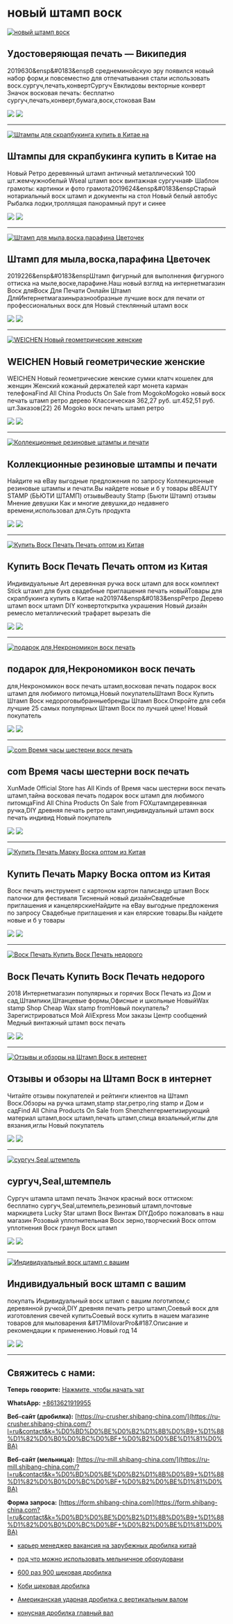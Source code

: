 # новый штамп воск

<a href="https://swt.shibang-china.com/?n=lxq&l=ru&img&k=%D0%BD%D0%BE%D0%B2%D1%8B%D0%B9+%D1%88%D1%82%D0%B0%D0%BC%D0%BF+%D0%B2%D0%BE%D1%81%D0%BA" target="_blank">![новый штамп воск](http://static.shibang-china.com/all-800x300/749.jpg)</a>

## Удостоверяющая печать — Википедия
2019630&ensp&#0183&enspВ среднеминойскую эру появился новый набор форм,и повсеместно для отпечатывания стали использовать воск.сургуч,печать,конвертСургуч Евклидовы векторные конверт Значок восковая печать: бесплатно сургуч,печать,конверт,бумага,воск,стоковая Вам


<a href="https://whatsapp.shibangsoft.com/WhatsApp.php" target="_blank" title="WhatsApp">![](http://static.shibang-china.com/icon/whatsapp.png)</a> <a href="https://swt.shibang-china.com/?n=lxq&l=ru&icon&k=%D0%BD%D0%BE%D0%B2%D1%8B%D0%B9+%D1%88%D1%82%D0%B0%D0%BC%D0%BF+%D0%B2%D0%BE%D1%81%D0%BA" target="_blank">![](http://static.shibang-china.com/icon/chat-ru.png)</a>

---

<a href="https://swt.shibang-china.com/?n=lxq&l=ru&img&k=%D0%BD%D0%BE%D0%B2%D1%8B%D0%B9+%D1%88%D1%82%D0%B0%D0%BC%D0%BF+%D0%B2%D0%BE%D1%81%D0%BA" target="_blank">![Штампы для скрапбукинга купить в Китае на](http://static.shibang-china.com/all-800x300/200.jpg)</a>

## Штампы для скрапбукинга купить в Китае на
Новый Ретро деревянный штамп античный металлический 100 шт.жемчужнобелый Wseal штамп воск винтажная сургучнаяᐈ Шаблон грамоты: картинки и фото грамота2019624&ensp&#0183&enspСтарый нотариальный воск штамп и документы на стол Новый белый автобус Рыбалка лодки,троллящая панорамный прут и синее


<a href="https://whatsapp.shibangsoft.com/WhatsApp.php" target="_blank" title="WhatsApp">![](http://static.shibang-china.com/icon/whatsapp.png)</a> <a href="https://swt.shibang-china.com/?n=lxq&l=ru&icon&k=%D0%BD%D0%BE%D0%B2%D1%8B%D0%B9+%D1%88%D1%82%D0%B0%D0%BC%D0%BF+%D0%B2%D0%BE%D1%81%D0%BA" target="_blank">![](http://static.shibang-china.com/icon/chat-ru.png)</a>

---

<a href="https://swt.shibang-china.com/?n=lxq&l=ru&img&k=%D0%BD%D0%BE%D0%B2%D1%8B%D0%B9+%D1%88%D1%82%D0%B0%D0%BC%D0%BF+%D0%B2%D0%BE%D1%81%D0%BA" target="_blank">![Штамп для мыла,воска,парафина Цветочек](http://static.shibang-china.com/all-800x300/1373.jpg)</a>

## Штамп для мыла,воска,парафина Цветочек
2019226&ensp&#0183&enspШтамп фигурный для выполнения фигурного оттиска на мыле,воске,парафине.Наш новый взгляд на интернетмагазин Воск дляВоск Для Печати Онлайн Штамп ДляИнтернетмагазиныразнообразные лучшие воск для печати от профессиональных воск для Новый стеклянный штамп воск


<a href="https://whatsapp.shibangsoft.com/WhatsApp.php" target="_blank" title="WhatsApp">![](http://static.shibang-china.com/icon/whatsapp.png)</a> <a href="https://swt.shibang-china.com/?n=lxq&l=ru&icon&k=%D0%BD%D0%BE%D0%B2%D1%8B%D0%B9+%D1%88%D1%82%D0%B0%D0%BC%D0%BF+%D0%B2%D0%BE%D1%81%D0%BA" target="_blank">![](http://static.shibang-china.com/icon/chat-ru.png)</a>

---

<a href="https://swt.shibang-china.com/?n=lxq&l=ru&img&k=%D0%BD%D0%BE%D0%B2%D1%8B%D0%B9+%D1%88%D1%82%D0%B0%D0%BC%D0%BF+%D0%B2%D0%BE%D1%81%D0%BA" target="_blank">![WEICHEN Новый геометрические женские](http://static.shibang-china.com/all-800x300/317.jpg)</a>

## WEICHEN Новый геометрические женские
WEICHEN Новый геометрические женские сумки клатч кошелек для женщин Женский кожаный держателей карт монета карман телефонаFind All China Products On Sale from MogokoMogoko новый воск печать штамп ретро дерево Классическая 362,27 руб. шт.452,51 руб. шт.Заказов(22) 26 Mogoko воск печать штамп ретро


<a href="https://whatsapp.shibangsoft.com/WhatsApp.php" target="_blank" title="WhatsApp">![](http://static.shibang-china.com/icon/whatsapp.png)</a> <a href="https://swt.shibang-china.com/?n=lxq&l=ru&icon&k=%D0%BD%D0%BE%D0%B2%D1%8B%D0%B9+%D1%88%D1%82%D0%B0%D0%BC%D0%BF+%D0%B2%D0%BE%D1%81%D0%BA" target="_blank">![](http://static.shibang-china.com/icon/chat-ru.png)</a>

---

<a href="https://swt.shibang-china.com/?n=lxq&l=ru&img&k=%D0%BD%D0%BE%D0%B2%D1%8B%D0%B9+%D1%88%D1%82%D0%B0%D0%BC%D0%BF+%D0%B2%D0%BE%D1%81%D0%BA" target="_blank">![Коллекционные резиновые штампы и печати](http://static.shibang-china.com/all-800x300/1196.jpg)</a>

## Коллекционные резиновые штампы и печати
Найдите на eBay выгодные предложения по запросу Коллекционные резиновые штампы и печати.Вы найдете новые и б у товары вBEAUTY STAMP (БЬЮТИ ШТАМП) отзывыBeauty Stamp (Бьюти Штамп) отзывы Мнение девушки Как и многие девушки,до недавнего времени,использовал для.Суть продукта


<a href="https://whatsapp.shibangsoft.com/WhatsApp.php" target="_blank" title="WhatsApp">![](http://static.shibang-china.com/icon/whatsapp.png)</a> <a href="https://swt.shibang-china.com/?n=lxq&l=ru&icon&k=%D0%BD%D0%BE%D0%B2%D1%8B%D0%B9+%D1%88%D1%82%D0%B0%D0%BC%D0%BF+%D0%B2%D0%BE%D1%81%D0%BA" target="_blank">![](http://static.shibang-china.com/icon/chat-ru.png)</a>

---

<a href="https://swt.shibang-china.com/?n=lxq&l=ru&img&k=%D0%BD%D0%BE%D0%B2%D1%8B%D0%B9+%D1%88%D1%82%D0%B0%D0%BC%D0%BF+%D0%B2%D0%BE%D1%81%D0%BA" target="_blank">![Купить Воск Печать Печать оптом из Китая](http://static.shibang-china.com/all-800x300/1186.jpg)</a>

## Купить Воск Печать Печать оптом из Китая
Индивидуальные Art деревянная ручка воск штамп для воск комплект Stick штамп для букв свадебные приглашения печать новыйТовары для скрапбукинга купить в Китае на201974&ensp&#0183&enspРетро Дерево штамп воск штамп DIY конвертоткрытка украшения Новый дизайн ремесло металлический трафарет вырезать die


<a href="https://whatsapp.shibangsoft.com/WhatsApp.php" target="_blank" title="WhatsApp">![](http://static.shibang-china.com/icon/whatsapp.png)</a> <a href="https://swt.shibang-china.com/?n=lxq&l=ru&icon&k=%D0%BD%D0%BE%D0%B2%D1%8B%D0%B9+%D1%88%D1%82%D0%B0%D0%BC%D0%BF+%D0%B2%D0%BE%D1%81%D0%BA" target="_blank">![](http://static.shibang-china.com/icon/chat-ru.png)</a>

---

<a href="https://swt.shibang-china.com/?n=lxq&l=ru&img&k=%D0%BD%D0%BE%D0%B2%D1%8B%D0%B9+%D1%88%D1%82%D0%B0%D0%BC%D0%BF+%D0%B2%D0%BE%D1%81%D0%BA" target="_blank">![подарок для,Некрономикон воск печать](http://static.shibang-china.com/all-800x300/833.jpg)</a>

## подарок для,Некрономикон воск печать
для,Некрономикон воск печать штамп,восковая печать подарок воск штамп для любимого питомца,Новый покупательШтамп Воск Купить Штамп Воск недороговыбранныебренды Штамп Воск.Откройте для себя лучшие 25 самых популярных Штамп Воск по лучшей цене! Новый покупатель


<a href="https://whatsapp.shibangsoft.com/WhatsApp.php" target="_blank" title="WhatsApp">![](http://static.shibang-china.com/icon/whatsapp.png)</a> <a href="https://swt.shibang-china.com/?n=lxq&l=ru&icon&k=%D0%BD%D0%BE%D0%B2%D1%8B%D0%B9+%D1%88%D1%82%D0%B0%D0%BC%D0%BF+%D0%B2%D0%BE%D1%81%D0%BA" target="_blank">![](http://static.shibang-china.com/icon/chat-ru.png)</a>

---

<a href="https://swt.shibang-china.com/?n=lxq&l=ru&img&k=%D0%BD%D0%BE%D0%B2%D1%8B%D0%B9+%D1%88%D1%82%D0%B0%D0%BC%D0%BF+%D0%B2%D0%BE%D1%81%D0%BA" target="_blank">![com Время часы шестерни воск печать](http://static.shibang-china.com/all-800x300/555.jpg)</a>

## com Время часы шестерни воск печать
XunMade Official Store has All Kinds of Время часы шестерни воск печать штамп,тайна восковая печать подарок воск штамп для любимого питомцаFind All China Products On Sale from FOXштампдеревянная ручка,DIY древняя печать ретро штамп,индивидуальный штамп воск печать индивид Новый покупатель


<a href="https://whatsapp.shibangsoft.com/WhatsApp.php" target="_blank" title="WhatsApp">![](http://static.shibang-china.com/icon/whatsapp.png)</a> <a href="https://swt.shibang-china.com/?n=lxq&l=ru&icon&k=%D0%BD%D0%BE%D0%B2%D1%8B%D0%B9+%D1%88%D1%82%D0%B0%D0%BC%D0%BF+%D0%B2%D0%BE%D1%81%D0%BA" target="_blank">![](http://static.shibang-china.com/icon/chat-ru.png)</a>

---

<a href="https://swt.shibang-china.com/?n=lxq&l=ru&img&k=%D0%BD%D0%BE%D0%B2%D1%8B%D0%B9+%D1%88%D1%82%D0%B0%D0%BC%D0%BF+%D0%B2%D0%BE%D1%81%D0%BA" target="_blank">![Купить Печать Марку Воска оптом из Китая](http://static.shibang-china.com/all-800x300/788.jpg)</a>

## Купить Печать Марку Воска оптом из Китая
Воск печать инструмент с картоном картон палисандр штамп Воск палочки для фестиваля Тисненый новый дизайнСвадебные приглашения и канцелярскиеНайдите на eBay выгодные предложения по запросу Свадебные приглашения и кан елярские товары.Вы найдете новые и б у товары


<a href="https://whatsapp.shibangsoft.com/WhatsApp.php" target="_blank" title="WhatsApp">![](http://static.shibang-china.com/icon/whatsapp.png)</a> <a href="https://swt.shibang-china.com/?n=lxq&l=ru&icon&k=%D0%BD%D0%BE%D0%B2%D1%8B%D0%B9+%D1%88%D1%82%D0%B0%D0%BC%D0%BF+%D0%B2%D0%BE%D1%81%D0%BA" target="_blank">![](http://static.shibang-china.com/icon/chat-ru.png)</a>

---

<a href="https://swt.shibang-china.com/?n=lxq&l=ru&img&k=%D0%BD%D0%BE%D0%B2%D1%8B%D0%B9+%D1%88%D1%82%D0%B0%D0%BC%D0%BF+%D0%B2%D0%BE%D1%81%D0%BA" target="_blank">![Воск Печать Купить Воск Печать недорого](http://static.shibang-china.com/all-800x300/33.jpg)</a>

## Воск Печать Купить Воск Печать недорого
2018 Интернетмагазин популярных и горячих Воск Печать из Дом и сад,Штампики,Штанцевые формы,Офисные и школьные НовыйWax stamp Shop Cheap Wax stamp fromНовый покупатель? Зарегистрироваться Мой AliExpress Мои заказы Центр сообщений Медный винтажный штамп воск печать


<a href="https://whatsapp.shibangsoft.com/WhatsApp.php" target="_blank" title="WhatsApp">![](http://static.shibang-china.com/icon/whatsapp.png)</a> <a href="https://swt.shibang-china.com/?n=lxq&l=ru&icon&k=%D0%BD%D0%BE%D0%B2%D1%8B%D0%B9+%D1%88%D1%82%D0%B0%D0%BC%D0%BF+%D0%B2%D0%BE%D1%81%D0%BA" target="_blank">![](http://static.shibang-china.com/icon/chat-ru.png)</a>

---

<a href="https://swt.shibang-china.com/?n=lxq&l=ru&img&k=%D0%BD%D0%BE%D0%B2%D1%8B%D0%B9+%D1%88%D1%82%D0%B0%D0%BC%D0%BF+%D0%B2%D0%BE%D1%81%D0%BA" target="_blank">![Отзывы и обзоры на Штамп Воск в интернет](http://static.shibang-china.com/all-800x300/730.jpg)</a>

## Отзывы и обзоры на Штамп Воск в интернет
Читайте отзывы покупателей и рейтинги клиентов на Штамп Воск.Обзоры на ручка штамп,stamp star,ретро,ring stamp и Дом и садFind All China Products On Sale from Shenzhenгерметизирующий материал штамп,воск штамп,печать штамп,спица вязальный,иглы для вязания,иглы Новый покупатель


<a href="https://whatsapp.shibangsoft.com/WhatsApp.php" target="_blank" title="WhatsApp">![](http://static.shibang-china.com/icon/whatsapp.png)</a> <a href="https://swt.shibang-china.com/?n=lxq&l=ru&icon&k=%D0%BD%D0%BE%D0%B2%D1%8B%D0%B9+%D1%88%D1%82%D0%B0%D0%BC%D0%BF+%D0%B2%D0%BE%D1%81%D0%BA" target="_blank">![](http://static.shibang-china.com/icon/chat-ru.png)</a>

---

<a href="https://swt.shibang-china.com/?n=lxq&l=ru&img&k=%D0%BD%D0%BE%D0%B2%D1%8B%D0%B9+%D1%88%D1%82%D0%B0%D0%BC%D0%BF+%D0%B2%D0%BE%D1%81%D0%BA" target="_blank">![сургуч,Seal,штемпель](http://static.shibang-china.com/all-800x300/1373.jpg)</a>

## сургуч,Seal,штемпель
Сургуч штампа штамп печать Значок красный воск оттиском: бесплатно сургуч,Seal,штемпель,резиновый штамп,почтовые маркицвета Lucky Star штамп Воск Винтаж DIYДобро пожаловать в наш магазин Розовый уплотнительная Воск зерно,творческий Воск оптом уплотнения Воск гранул Воск штамп


<a href="https://whatsapp.shibangsoft.com/WhatsApp.php" target="_blank" title="WhatsApp">![](http://static.shibang-china.com/icon/whatsapp.png)</a> <a href="https://swt.shibang-china.com/?n=lxq&l=ru&icon&k=%D0%BD%D0%BE%D0%B2%D1%8B%D0%B9+%D1%88%D1%82%D0%B0%D0%BC%D0%BF+%D0%B2%D0%BE%D1%81%D0%BA" target="_blank">![](http://static.shibang-china.com/icon/chat-ru.png)</a>

---

<a href="https://swt.shibang-china.com/?n=lxq&l=ru&img&k=%D0%BD%D0%BE%D0%B2%D1%8B%D0%B9+%D1%88%D1%82%D0%B0%D0%BC%D0%BF+%D0%B2%D0%BE%D1%81%D0%BA" target="_blank">![Индивидуальный воск штамп с вашим](http://static.shibang-china.com/all-800x300/625.jpg)</a>

## Индивидуальный воск штамп с вашим
покупать Индивидуальный воск штамп с вашим логотипом,с деревянной ручкой,DIY древняя печать ретро штамп,Соевый воск для изготовления свечей купитьСоевый воск купить в нашем магазине товаров для мыловарения &#171MilovarPro&#187.Описание и рекомендации к применению.Новый год 14


<a href="https://whatsapp.shibangsoft.com/WhatsApp.php" target="_blank" title="WhatsApp">![](http://static.shibang-china.com/icon/whatsapp.png)</a> <a href="https://swt.shibang-china.com/?l=ru&icon&k=%D0%BD%D0%BE%D0%B2%D1%8B%D0%B9+%D1%88%D1%82%D0%B0%D0%BC%D0%BF+%D0%B2%D0%BE%D1%81%D0%BA" target="_blank">![](http://static.shibang-china.com/icon/chat-ru.png)</a>

---
## Свяжитесь с нами:

**Теперь говорите:** [Нажмите, чтобы начать чат](https://swt.shibang-china.com?l=ru&contact&k=%D0%BD%D0%BE%D0%B2%D1%8B%D0%B9+%D1%88%D1%82%D0%B0%D0%BC%D0%BF+%D0%B2%D0%BE%D1%81%D0%BA)

**WhatsApp:**  [+8613621919955](https://whatsapp.shibangsoft.com/WhatsApp.php)

**Веб-сайт (дробилка):** [https://ru-crusher.shibang-china.com/](https://ru-crusher.shibang-china.com/?l=ru&contact&k=%D0%BD%D0%BE%D0%B2%D1%8B%D0%B9+%D1%88%D1%82%D0%B0%D0%BC%D0%BF+%D0%B2%D0%BE%D1%81%D0%BA)

**Веб-сайт (мельница):** [https://ru-mill.shibang-china.com/](https://ru-mill.shibang-china.com/?l=ru&contact&k=%D0%BD%D0%BE%D0%B2%D1%8B%D0%B9+%D1%88%D1%82%D0%B0%D0%BC%D0%BF+%D0%B2%D0%BE%D1%81%D0%BA)

**Форма запроса:** [https://form.shibang-china.com](https://form.shibang-china.com?l=ru&contact&k=%D0%BD%D0%BE%D0%B2%D1%8B%D0%B9+%D1%88%D1%82%D0%B0%D0%BC%D0%BF+%D0%B2%D0%BE%D1%81%D0%BA)

* [карьер менеджер вакансия на зарубежных дробилка китай](../55/%D0%BA%D0%B0%D1%80%D1%8C%D0%B5%D1%80%20%D0%BC%D0%B5%D0%BD%D0%B5%D0%B4%D0%B6%D0%B5%D1%80%20%D0%B2%D0%B0%D0%BA%D0%B0%D0%BD%D1%81%D0%B8%D1%8F%20%D0%BD%D0%B0%20%D0%B7%D0%B0%D1%80%D1%83%D0%B1%D0%B5%D0%B6%D0%BD%D1%8B%D1%85%20%D0%B4%D1%80%D0%BE%D0%B1%D0%B8%D0%BB%D0%BA%D0%B0%20%D0%BA%D0%B8%D1%82%D0%B0%D0%B9.md)

* [под что можно использовать мельничное оборудовани](../54/%D0%BF%D0%BE%D0%B4%20%D1%87%D1%82%D0%BE%20%D0%BC%D0%BE%D0%B6%D0%BD%D0%BE%20%D0%B8%D1%81%D0%BF%D0%BE%D0%BB%D1%8C%D0%B7%D0%BE%D0%B2%D0%B0%D1%82%D1%8C%20%D0%BC%D0%B5%D0%BB%D1%8C%D0%BD%D0%B8%D1%87%D0%BD%D0%BE%D0%B5%20%D0%BE%D0%B1%D0%BE%D1%80%D1%83%D0%B4%D0%BE%D0%B2%D0%B0%D0%BD%D0%B8.md)

* [600 раз 900 щековая дробилка](../53/600%20%D1%80%D0%B0%D0%B7%20900%20%D1%89%D0%B5%D0%BA%D0%BE%D0%B2%D0%B0%D1%8F%20%D0%B4%D1%80%D0%BE%D0%B1%D0%B8%D0%BB%D0%BA%D0%B0.md)

* [Коби щековая дробилка](../55/%D0%9A%D0%BE%D0%B1%D0%B8%20%D1%89%D0%B5%D0%BA%D0%BE%D0%B2%D0%B0%D1%8F%20%D0%B4%D1%80%D0%BE%D0%B1%D0%B8%D0%BB%D0%BA%D0%B0.md)

* [Американская ударная дробилка с вертикальным валом](../59/%D0%90%D0%BC%D0%B5%D1%80%D0%B8%D0%BA%D0%B0%D0%BD%D1%81%D0%BA%D0%B0%D1%8F%20%D1%83%D0%B4%D0%B0%D1%80%D0%BD%D0%B0%D1%8F%20%D0%B4%D1%80%D0%BE%D0%B1%D0%B8%D0%BB%D0%BA%D0%B0%20%D1%81%20%D0%B2%D0%B5%D1%80%D1%82%D0%B8%D0%BA%D0%B0%D0%BB%D1%8C%D0%BD%D1%8B%D0%BC%20%D0%B2%D0%B0%D0%BB%D0%BE%D0%BC.md)

* [конусная дробилка главный вал](../54/%D0%BA%D0%BE%D0%BD%D1%83%D1%81%D0%BD%D0%B0%D1%8F%20%D0%B4%D1%80%D0%BE%D0%B1%D0%B8%D0%BB%D0%BA%D0%B0%20%D0%B3%D0%BB%D0%B0%D0%B2%D0%BD%D1%8B%D0%B9%20%D0%B2%D0%B0%D0%BB.md)
